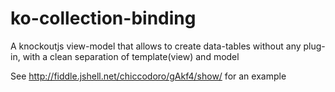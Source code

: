 ko-collection-binding
=====================

A knockoutjs view-model that allows to create data-tables without any plug-in, with a clean separation of template(view) and model

See http://fiddle.jshell.net/chiccodoro/gAkf4/show/ for an example

